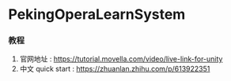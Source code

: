 # PekingOperaLearnSystem

### 教程

1. 官网地址 : https://tutorial.movella.com/video/live-link-for-unity
2. 中文 quick start : https://zhuanlan.zhihu.com/p/613922351

